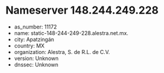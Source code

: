 # Nameserver 148.244.249.228

* as_number: 11172
* name: static-148-244-249-228.alestra.net.mx.
* city: Apatzingán
* country: MX
* organization: Alestra, S. de R.L. de C.V.
* version: Unknown
* dnssec: Unknown
